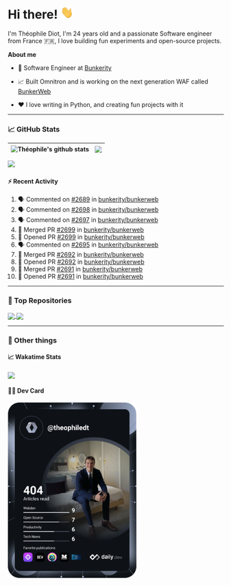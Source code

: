 # Hi there! <img src="./wave.gif" width="30px" height="30px" />

I'm Théophile Diot, I'm 24 years old and a passionate Software engineer from France 🇫🇷, I love building fun experiments and open-source projects.

**About me**

- 💼 Software Engineer at [Bunkerity](https://www.bunkerity.com/)

- 📈 Built Omnitron and is working on the next generation WAF called [BunkerWeb](https://www.bunkerweb.io)

- ❤️ I love writing in Python, and creating fun projects with it

---

### 📈 GitHub Stats

| <img align="center" src="https://github-readme-stats.vercel.app/api?username=TheophileDiot&show_icons=true&include_all_commits=true&theme=algolia&hide_border=true&rank_icon=github" alt="Théophile's github stats" /> | <img align="center" src="https://github-readme-stats.vercel.app/api/top-langs/?username=TheophileDiot&layout=compact&theme=algolia&hide_border=true" /> |
| ---------------------------------------------------------------------------------------------------------------------------------------------------------------------------------------------------------------------- | ------------------------------------------------------------------------------------------------------------------------------------------------------- |

![](https://github-readme-activity-graph.vercel.app/graph?username=TheophileDiot&theme=tokyo-night)

#### :zap: Recent Activity

<!--START_SECTION:activity-->
1. 🗣 Commented on [#2689](https://github.com/bunkerity/bunkerweb/issues/2689#issuecomment-3323042110) in [bunkerity/bunkerweb](https://github.com/bunkerity/bunkerweb)
2. 🗣 Commented on [#2698](https://github.com/bunkerity/bunkerweb/issues/2698#issuecomment-3323006734) in [bunkerity/bunkerweb](https://github.com/bunkerity/bunkerweb)
3. 🗣 Commented on [#2697](https://github.com/bunkerity/bunkerweb/issues/2697#issuecomment-3323004348) in [bunkerity/bunkerweb](https://github.com/bunkerity/bunkerweb)
4. 🎉 Merged PR [#2699](https://github.com/bunkerity/bunkerweb/pull/2699) in [bunkerity/bunkerweb](https://github.com/bunkerity/bunkerweb)
5. 💪 Opened PR [#2699](https://github.com/bunkerity/bunkerweb/pull/2699) in [bunkerity/bunkerweb](https://github.com/bunkerity/bunkerweb)
6. 🗣 Commented on [#2695](https://github.com/bunkerity/bunkerweb/issues/2695#issuecomment-3317510270) in [bunkerity/bunkerweb](https://github.com/bunkerity/bunkerweb)
7. 🎉 Merged PR [#2692](https://github.com/bunkerity/bunkerweb/pull/2692) in [bunkerity/bunkerweb](https://github.com/bunkerity/bunkerweb)
8. 💪 Opened PR [#2692](https://github.com/bunkerity/bunkerweb/pull/2692) in [bunkerity/bunkerweb](https://github.com/bunkerity/bunkerweb)
9. 🎉 Merged PR [#2691](https://github.com/bunkerity/bunkerweb/pull/2691) in [bunkerity/bunkerweb](https://github.com/bunkerity/bunkerweb)
10. 💪 Opened PR [#2691](https://github.com/bunkerity/bunkerweb/pull/2691) in [bunkerity/bunkerweb](https://github.com/bunkerity/bunkerweb)
<!--END_SECTION:activity-->

---

### 🔧 Top Repositories

<a href="https://github.com/bunkerity/bunkerweb">
  <img align="center" src="https://github-readme-stats.vercel.app/api/pin/?username=Bunkerity&repo=bunkerweb&theme=algolia" />
</a>
<a href="https://github.com/TheophileDiot/Omnitron">
  <img align="center" src="https://github-readme-stats.vercel.app/api/pin/?username=TheophileDiot&repo=Omnitron&theme=algolia" />
</a>

---

### 🎉 Other things

#### 📈 Wakatime Stats

<a href="https://wakatime.com/@theophile_bunkerity">
  <img align="center" src="https://github-readme-stats.vercel.app/api/wakatime?username=3aa5ce41-c253-43d9-8441-a721e446a45f&layout=compact&theme=algolia" />
</a>

#### 👨‍💻 Dev Card

<a href="https://app.daily.dev/TheophileDt">
  <img src="./devcard.svg" width="300" alt="Théophile Diot's Dev Card"/>
</a>
